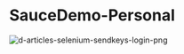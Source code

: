 # SauceDemo-Personal

![d-articles-selenium-sendkeys-login-png](https://github.com/QAZebass/SauceDemo-Personal/assets/113566192/03c899fb-5c6f-4ab6-9b2b-3beca8d2a0ea)
